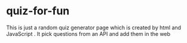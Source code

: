 # quiz-for-fun 
This is just a random quiz generator page which is created by html and JavaScript . It pick questions from an API and add them 
in the web 
